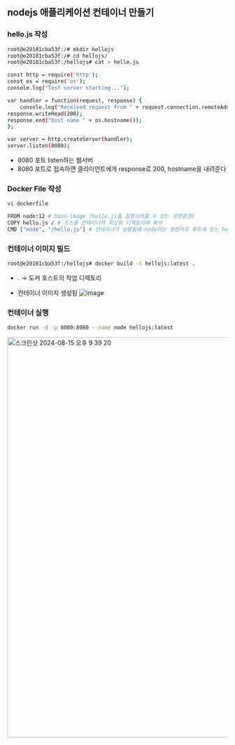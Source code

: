 ## nodejs 애플리케이션 컨테이너 만들기


### hello.js 작성

```bash
root@e20181cba53f:/# mkdir hellojs
root@e20181cba53f:/# cd hellojs/
root@e20181cba53f:/hellojs# cat > hello.js
```

```bash
const http = require('http');
const os = require('os');
console.log("Test server starting...");

var handler = function(request, response) {
	console.log("Received request from " + request.connection.remoteAddress);
response.writeHead(200);
response.end("host name " + os.hostname());
};

var server = http.createServer(handler);
server.listen(8080);
```

- 8080 포트 listen하는 웹서버
- 8080 포트로 접속하면 클라이언트에게 response로 200, hostname을 내려준다





### Docker File 작성

```bash
vi dockerfile
```

```bash
FROM node:12 # base-image (hello.js를 실행시켜줄 수 있는 운영환경)
COPY hello.js / # 소스를 컨테이너의 최상위 디렉토리에 복사
CMD ["node", "/hello.js"] # 컨테이너가 실행될때 node라는 명령어로 루트에 있는 hello.js를 실행시켜라
```




### 컨테이너 이미지 빌드

```bash
root@e20181cba53f:/hellojs# docker build -t hellojs:latest .
```

- . → 도커 호스트의 작업 디렉토리

- 컨테이너 이미지 생성됨
![image](https://github.com/user-attachments/assets/11f07fc5-4112-4a0b-8f8d-081f2361c1cf)





### 컨테이너 실행

```bash
docker run -d -p 8080:8080 --name node hellojs:latest
```

<img width="914" alt="스크린샷 2024-08-15 오후 9 39 20" src="https://github.com/user-attachments/assets/9780ef66-a3a4-443f-bfec-0581abdf3213">
